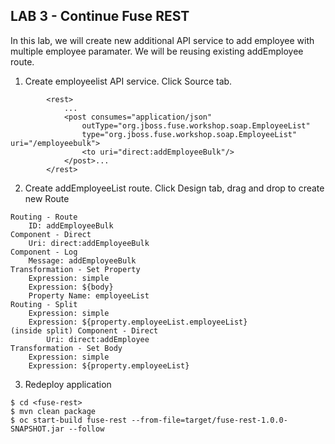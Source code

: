 
## LAB 3 - Continue Fuse REST

In this lab, we will create new additional API service to add employee with multiple employee paramater. We will be reusing existing addEmployee route.

1. Create employeelist API service. Click Source tab.
```
        <rest>
            ...
            <post consumes="application/json" 
                outType="org.jboss.fuse.workshop.soap.EmployeeList"
                type="org.jboss.fuse.workshop.soap.EmployeeList" uri="/employeebulk">
                <to uri="direct:addEmployeeBulk"/>
            </post>...
        </rest>
```
2. Create addEmployeeList route. Click Design tab, drag and drop to create new Route
```
Routing - Route
	ID: addEmployeeBulk
Component - Direct
	Uri: direct:addEmployeeBulk
Component - Log
	Message: addEmployeeBulk
Transformation - Set Property
	Expression: simple
	Expression: ${body}
	Property Name: employeeList
Routing - Split
	Expression: simple
	Expression: ${property.employeeList.employeeList}
(inside split) Component - Direct
		Uri: direct:addEmployee
Transformation - Set Body
	Expression: simple
	Expression: ${property.employeeList}
```
3. Redeploy application
```
$ cd <fuse-rest>
$ mvn clean package
$ oc start-build fuse-rest --from-file=target/fuse-rest-1.0.0-SNAPSHOT.jar --follow
```

